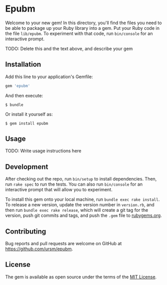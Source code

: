 # Epubm

Welcome to your new gem! In this directory, you'll find the files you need to be able to package up your Ruby library into a gem. Put your Ruby code in the file `lib/epubm`. To experiment with that code, run `bin/console` for an interactive prompt.

TODO: Delete this and the text above, and describe your gem

## Installation

Add this line to your application's Gemfile:

```ruby
gem 'epubm'
```

And then execute:

    $ bundle

Or install it yourself as:

    $ gem install epubm

## Usage

TODO: Write usage instructions here

## Development

After checking out the repo, run `bin/setup` to install dependencies. Then, run `rake spec` to run the tests. You can also run `bin/console` for an interactive prompt that will allow you to experiment.

To install this gem onto your local machine, run `bundle exec rake install`. To release a new version, update the version number in `version.rb`, and then run `bundle exec rake release`, which will create a git tag for the version, push git commits and tags, and push the `.gem` file to [rubygems.org](https://rubygems.org).

## Contributing

Bug reports and pull requests are welcome on GitHub at https://github.com/ursm/epubm.

## License

The gem is available as open source under the terms of the [MIT License](http://opensource.org/licenses/MIT).
